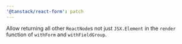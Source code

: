 ```yaml
---
'@tanstack/react-form': patch
---
```


Allow returning all other `ReactNode`s not just `JSX.Element` in the `render` function of `withForm` and `withFieldGroup`.
